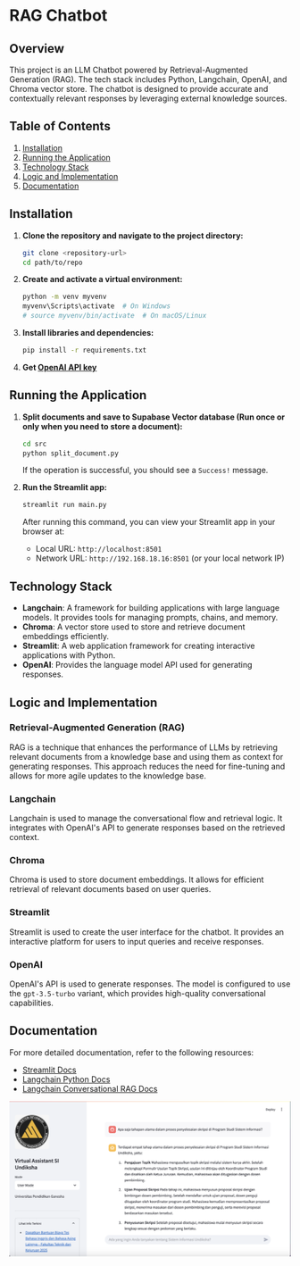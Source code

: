 # RAG Chatbot

## Overview

This project is an LLM Chatbot powered by Retrieval-Augmented Generation (RAG). The tech stack includes Python, Langchain, OpenAI, and Chroma vector store. The chatbot is designed to provide accurate and contextually relevant responses by leveraging external knowledge sources.

## Table of Contents

1. [Installation](#installation)
2. [Running the Application](#running-the-application)
3. [Technology Stack](#technology-stack)
4. [Logic and Implementation](#logic-and-implementation)
5. [Documentation](#documentation)

## Installation

1. **Clone the repository and navigate to the project directory:**
   ```bash
   git clone <repository-url>
   cd path/to/repo
   ```

2. **Create and activate a virtual environment:**
   ```bash
   python -m venv myvenv
   myvenv\Scripts\activate  # On Windows
   # source myvenv/bin/activate  # On macOS/Linux
   ```

3. **Install libraries and dependencies:**
   ```bash
   pip install -r requirements.txt
   ```

4. **Get [OpenAI API key](https://platform.openai.com/account/api-keys)**

## Running the Application

1. **Split documents and save to Supabase Vector database (Run once or only when you need to store a document):**
   ```bash
   cd src
   python split_document.py
   ```

   If the operation is successful, you should see a `Success!` message.

2. **Run the Streamlit app:**
   ```bash
   streamlit run main.py
   ```

   After running this command, you can view your Streamlit app in your browser at:
   - Local URL: `http://localhost:8501`
   - Network URL: `http://192.168.18.16:8501` (or your local network IP)

## Technology Stack

- **Langchain**: A framework for building applications with large language models. It provides tools for managing prompts, chains, and memory.
- **Chroma**: A vector store used to store and retrieve document embeddings efficiently.
- **Streamlit**: A web application framework for creating interactive applications with Python.
- **OpenAI**: Provides the language model API used for generating responses.

## Logic and Implementation

### Retrieval-Augmented Generation (RAG)

RAG is a technique that enhances the performance of LLMs by retrieving relevant documents from a knowledge base and using them as context for generating responses. This approach reduces the need for fine-tuning and allows for more agile updates to the knowledge base.

### Langchain

Langchain is used to manage the conversational flow and retrieval logic. It integrates with OpenAI's API to generate responses based on the retrieved context.

### Chroma

Chroma is used to store document embeddings. It allows for efficient retrieval of relevant documents based on user queries.

### Streamlit

Streamlit is used to create the user interface for the chatbot. It provides an interactive platform for users to input queries and receive responses.

### OpenAI

OpenAI's API is used to generate responses. The model is configured to use the `gpt-3.5-turbo` variant, which provides high-quality conversational capabilities.

## Documentation

For more detailed documentation, refer to the following resources:

- [Streamlit Docs](https://docs.streamlit.io/get-started)
- [Langchain Python Docs](https://python.langchain.com/v0.2/docs/introduction/)
- [Langchain Conversational RAG Docs](https://python.langchain.com/v0.2/docs/tutorials/qa_chat_history/)

![alt text](image.png)